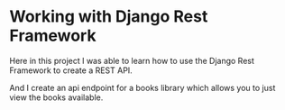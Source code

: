 # Working with Django Rest Framework

Here in this project I was able to learn how to use the Django Rest Framework to create a REST API.

And I create an api endpoint for a books library which allows you to just view the books available.